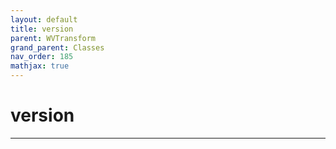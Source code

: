 ```yaml
---
layout: default
title: version
parent: WVTransform
grand_parent: Classes
nav_order: 185
mathjax: true
---
```


#  version




---

